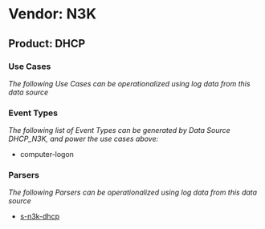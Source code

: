 Vendor: N3K
===========
Product: DHCP
-------------

### Use Cases

_The following Use Cases can be operationalized using log data from this data source_



### Event Types

_The following list of Event Types can be generated by Data Source DHCP_N3K, and power the use cases above:_

- computer-logon


### Parsers

_The following Parsers can be operationalized using log data from this data source_

* [s-n3k-dhcp](parserContent_s-n3k-dhcp.md)

